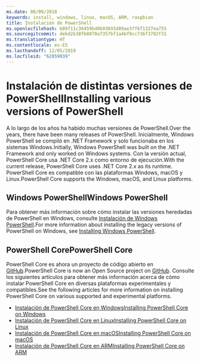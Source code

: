 ```yaml
---
ms.date: 08/09/2018
keywords: install, windows, linux, macOS, ARM, raspbian
title: Instalación de PowerShell
ms.openlocfilehash: b89f11c36459bd0b03693d89ae3ff6f1327ea755
ms.sourcegitcommit: debd2b38fb8070a7357bf1a4bf9cc736f3702f31
ms.translationtype: HT
ms.contentlocale: es-ES
ms.lasthandoff: 12/05/2019
ms.locfileid: "62059039"
---
```

# <a name="installing-various-versions-of-powershell"></a><span data-ttu-id="c2869-103">Instalación de distintas versiones de PowerShell</span><span class="sxs-lookup"><span data-stu-id="c2869-103">Installing various versions of PowerShell</span></span>

<span data-ttu-id="c2869-104">A lo largo de los años ha habido muchas versiones de PowerShell.</span><span class="sxs-lookup"><span data-stu-id="c2869-104">Over the years, there have been many releases of PowerShell.</span></span> <span data-ttu-id="c2869-105">Inicialmente, Windows PowerShell se compiló en .NET Framework y solo funcionaba en los sistemas Windows.</span><span class="sxs-lookup"><span data-stu-id="c2869-105">Initially, Windows PowerShell was built on the .NET Framework and only worked on Windows systems.</span></span> <span data-ttu-id="c2869-106">Con la versión actual, PowerShell Core usa .NET Core 2.x como entorno de ejecución.</span><span class="sxs-lookup"><span data-stu-id="c2869-106">With the current release, PowerShell Core uses .NET Core 2.x as its runtime.</span></span> <span data-ttu-id="c2869-107">PowerShell Core es compatible con las plataformas Windows, macOS y Linux.</span><span class="sxs-lookup"><span data-stu-id="c2869-107">PowerShell Core supports the Windows, macOS, and Linux platforms.</span></span>

## <a name="windows-powershell"></a><span data-ttu-id="c2869-108">Windows PowerShell</span><span class="sxs-lookup"><span data-stu-id="c2869-108">Windows PowerShell</span></span>

<span data-ttu-id="c2869-109">Para obtener más información sobre cómo instalar las versiones heredadas de PowerShell en Windows, consulte [Instalación de Windows PowerShell](installing-windows-powershell.md).</span><span class="sxs-lookup"><span data-stu-id="c2869-109">For more information about installing the legacy versions of PowerShell on Windows, see [Installing Windows PowerShell](installing-windows-powershell.md).</span></span>

## <a name="powershell-core"></a><span data-ttu-id="c2869-110">PowerShell Core</span><span class="sxs-lookup"><span data-stu-id="c2869-110">PowerShell Core</span></span>

<span data-ttu-id="c2869-111">PowerShell Core es ahora un proyecto de código abierto en [GitHub](https://github.com/powershell/powershell).</span><span class="sxs-lookup"><span data-stu-id="c2869-111">PowerShell Core is now an Open Source project on [GitHub](https://github.com/powershell/powershell).</span></span>
<span data-ttu-id="c2869-112">Consulte los siguientes artículos para obtener más información acerca de cómo instalar PowerShell Core en diversas plataformas experimentales y compatibles.</span><span class="sxs-lookup"><span data-stu-id="c2869-112">See the following articles for more information on installing PowerShell Core on various supported and experimental platforms.</span></span>

- [<span data-ttu-id="c2869-113">Instalación de PowerShell Core en Windows</span><span class="sxs-lookup"><span data-stu-id="c2869-113">Installing PowerShell Core on Windows</span></span>](Installing-PowerShell-Core-on-Windows.md)
- [<span data-ttu-id="c2869-114">Instalación de PowerShell Core en Linux</span><span class="sxs-lookup"><span data-stu-id="c2869-114">Installing PowerShell Core on Linux</span></span>](Installing-PowerShell-Core-on-Linux.md)
- [<span data-ttu-id="c2869-115">Instalación de PowerShell Core en macOS</span><span class="sxs-lookup"><span data-stu-id="c2869-115">Installing PowerShell Core on macOS</span></span>](Installing-PowerShell-Core-on-macOS.md)
- [<span data-ttu-id="c2869-116">Instalación de PowerShell Core en ARM</span><span class="sxs-lookup"><span data-stu-id="c2869-116">Installing PowerShell Core on ARM</span></span>](PowerShell-Core-on-ARM.md)
